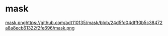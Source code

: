 # mask
[mask.png](https://github.com/adt110135/mask/blob/24d5fd04dfff0b5c38472a8a8ecb61322f2fe696/mask.png)https://github.com/adt110135/mask/blob/24d5fd04dfff0b5c38472a8a8ecb61322f2fe696/mask.png
